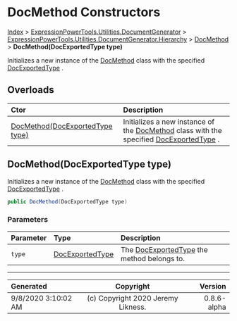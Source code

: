 ﻿# DocMethod Constructors

[Index](../index.md) > [ExpressionPowerTools.Utilities.DocumentGenerator](ExpressionPowerTools.Utilities.DocumentGenerator.a.md) > [ExpressionPowerTools.Utilities.DocumentGenerator.Hierarchy](ExpressionPowerTools.Utilities.DocumentGenerator.Hierarchy.n.md) > [DocMethod](ExpressionPowerTools.Utilities.DocumentGenerator.Hierarchy.DocMethod.cs.md) > **DocMethod(DocExportedType type)**

Initializes a new instance of the [DocMethod](ExpressionPowerTools.Utilities.DocumentGenerator.Hierarchy.DocMethod.cs.md) class with
            the specified [DocExportedType](ExpressionPowerTools.Utilities.DocumentGenerator.Hierarchy.DocExportedType.cs.md) .

## Overloads

| Ctor | Description |
| :-- | :-- |
| [DocMethod(DocExportedType type)](#docmethoddocexportedtype-type) | Initializes a new instance of the [DocMethod](ExpressionPowerTools.Utilities.DocumentGenerator.Hierarchy.DocMethod.cs.md) class with            the specified [DocExportedType](ExpressionPowerTools.Utilities.DocumentGenerator.Hierarchy.DocExportedType.cs.md) . |

## DocMethod(DocExportedType type)

Initializes a new instance of the [DocMethod](ExpressionPowerTools.Utilities.DocumentGenerator.Hierarchy.DocMethod.cs.md) class with
            the specified [DocExportedType](ExpressionPowerTools.Utilities.DocumentGenerator.Hierarchy.DocExportedType.cs.md) .

```csharp
public DocMethod(DocExportedType type)
```

### Parameters

| Parameter | Type | Description |
| :-- | :-- | :-- |
| `type` | [DocExportedType](ExpressionPowerTools.Utilities.DocumentGenerator.Hierarchy.DocExportedType.cs.md) | The [DocExportedType](ExpressionPowerTools.Utilities.DocumentGenerator.Hierarchy.DocExportedType.cs.md) the method belongs to. |



---

| Generated | Copyright | Version |
| :-- | :-: | --: |
| 9/8/2020 3:10:02 AM | (c) Copyright 2020 Jeremy Likness. | 0.8.6-alpha |
